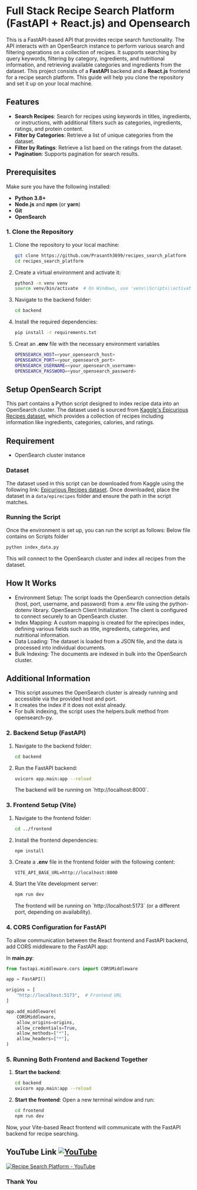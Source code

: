# Full Stack Recipe Search Platform (FastAPI + React.js) and Opensearch

This is a FastAPI-based API that provides recipe search functionality. The API interacts with an OpenSearch instance to perform various search and filtering operations on a collection of recipes. It supports searching by query keywords, filtering by category, ingredients, and nutritional information, and retrieving available categories and ingredients from the dataset. This project consists of a **FastAPI** backend and a **React.js** frontend for a recipe search platform. This guide will help you clone the repository and set it up on your local machine.

## Features

- **Search Recipes**: Search for recipes using keywords in titles, ingredients, or instructions, with additional filters such as categories, ingredients, ratings, and protein content.
- **Filter by Categories**: Retrieve a list of unique categories from the dataset.
- **Filter by Ratings**: Retrieve a list baed on the ratings from the dataset.
- **Pagination**: Supports pagination for search results.

## Prerequisites

Make sure you have the following installed:

- **Python 3.8+**
- **Node.js** and **npm** (or **yarn**)
- **Git**
- **OpenSearch**

### 1. Clone the Repository

1. Clone the repository to your local machine:
   ```bash
   git clone https://github.com/Prasanth3699/recipes_search_platform
   cd recipes_search_platform
   ```
2. Create a virtual environment and activate it:

   ```bash
   python3 -m venv venv
   source venv/bin/activate  # On Windows, use 'venv\\Scripts\\activate'
   ```

3. Navigate to the backend folder:

   ```bash
   cd backend
   ```

4. Install the required dependencies:

   ```bash
   pip install -r requirements.txt
   ```

5. Creat an **.env** file with the necessary environment variables
   ```bash
   OPENSEARCH_HOST=<your_opensearch_host>
   OPENSEARCH_PORT=<your_opensearch_port>
   OPENSEARCH_USERNAME=<your_opensearch_username>
   OPENSEARCH_PASSWORD=<your_opensearch_password>
   ```

## Setup OpenSearch Script

This part contains a Python script designed to index recipe data into an OpenSearch cluster. The dataset used is sourced from [Kaggle's Epicurious Recipes dataset](https://www.kaggle.com/datasets/hugodarwood/epirecipes), which provides a collection of recipes including information like ingredients, categories, calories, and ratings.

## Requirement

- OpenSearch cluster instance

### Dataset

The dataset used in this script can be downloaded from Kaggle using the following link: [Epicurious Recipes dataset](https://www.kaggle.com/datasets/hugodarwood/epirecipes). Once downloaded, place the dataset in a `data/epirecipes` folder and ensure the path in the script matches.

### Running the Script

Once the environment is set up, you can run the script as follows:
Below file contains on Scripts folder

```bash
python index_data.py
```

This will connect to the OpenSearch cluster and index all recipes from the dataset.

## How It Works

- Environment Setup: The script loads the OpenSearch connection details (host, port, username, and password) from a .env file using the python-dotenv library.
  OpenSearch Client Initialization: The client is configured to connect securely to an OpenSearch cluster.
- Index Mapping: A custom mapping is created for the epirecipes index, defining various fields such as title, ingredients, categories, and nutritional information.
- Data Loading: The dataset is loaded from a JSON file, and the data is processed into individual documents.
- Bulk Indexing: The documents are indexed in bulk into the OpenSearch cluster.

## Additional Information

- This script assumes the OpenSearch cluster is already running and accessible via the provided host and port.
- It creates the index if it does not exist already.
- For bulk indexing, the script uses the helpers.bulk method from opensearch-py.

### 2. Backend Setup (FastAPI)

1. Navigate to the backend folder:

   ```bash
   cd backend
   ```

2. Run the FastAPI backend:
   ```bash
   uvicorn app.main:app --reload
   ```
   The backend will be running on \`http://localhost:8000\`.

### 3. Frontend Setup (Vite)

1. Navigate to the frontend folder:

   ```bash
   cd ../frontend
   ```

2. Install the frontend dependencies:

   ```bash
   npm install
   ```

3. Create a **.env** file in the frontend folder with the following content:

   ```
   VITE_API_BASE_URL=http://localhost:8000
   ```

4. Start the Vite development server:
   ```bash
   npm run dev
   ```
   The frontend will be running on \`http://localhost:5173\` (or a different port, depending on availability).

### 4. CORS Configuration for FastAPI

To allow communication between the React frontend and FastAPI backend, add CORS middleware to the FastAPI app:

In **main.py**:

```python
from fastapi.middleware.cors import CORSMiddleware

app = FastAPI()

origins = [
    "http://localhost:5173",  # Frontend URL
]

app.add_middleware(
    CORSMiddleware,
    allow_origins=origins,
    allow_credentials=True,
    allow_methods=["*"],
    allow_headers=["*"],
)
```

### 5. Running Both Frontend and Backend Together

1. **Start the backend**:

   ```bash
   cd backend
   uvicorn app.main:app --reload
   ```

2. **Start the frontend**:
   Open a new terminal window and run:
   ```bash
   cd frontend
   npm run dev
   ```

Now, your Vite-based React frontend will communicate with the FastAPI backend for recipe searching.

## YouTube Link [![YouTube](https://img.shields.io/badge/YouTube-red?style=for-the-badge&logo=youtube&logoColor=white)](https://youtu.be/0-QUEUUmTTY)

[![Recipe Search Platform - YouTube](https://img.youtube.com/vi/0-QUEUUmTTY/0.jpg)](https://youtu.be/0-QUEUUmTTY)

### Thank You
